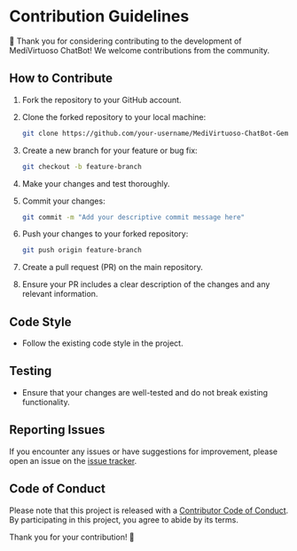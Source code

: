 # Contribution Guidelines

👏 Thank you for considering contributing to the development of MediVirtuoso ChatBot! We welcome contributions from the community.

## How to Contribute

1. Fork the repository to your GitHub account.

2. Clone the forked repository to your local machine:

    ```bash
    git clone https://github.com/your-username/MediVirtuoso-ChatBot-Gemini-LLM.git
    ```

3. Create a new branch for your feature or bug fix:

    ```bash
    git checkout -b feature-branch
    ```

4. Make your changes and test thoroughly.

5. Commit your changes:

    ```bash
    git commit -m "Add your descriptive commit message here"
    ```

6. Push your changes to your forked repository:

    ```bash
    git push origin feature-branch
    ```

7. Create a pull request (PR) on the main repository.

8. Ensure your PR includes a clear description of the changes and any relevant information.

## Code Style

- Follow the existing code style in the project.

## Testing

- Ensure that your changes are well-tested and do not break existing functionality.

## Reporting Issues

If you encounter any issues or have suggestions for improvement, please open an issue on the [issue tracker](https://github.com/vijaisuria/MediVirtuoso-ChatBot-Gemini-LLM/issues).

## Code of Conduct

Please note that this project is released with a [Contributor Code of Conduct](CODE_OF_CONDUCT.md). By participating in this project, you agree to abide by its terms.

Thank you for your contribution! 🚀
